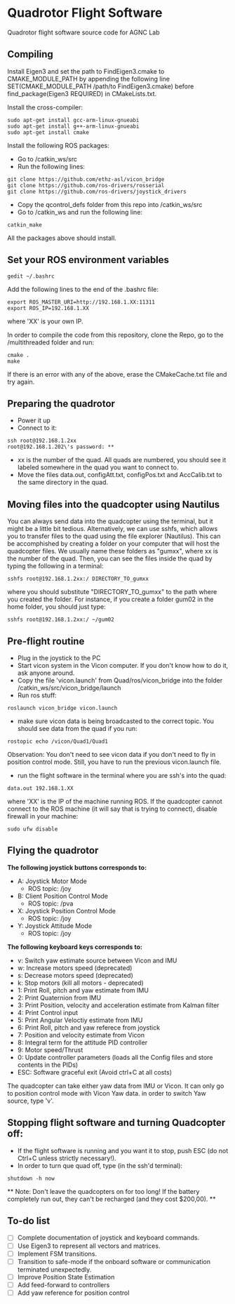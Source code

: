 # Quadrotor Flight Software
Quadrotor flight software source code for AGNC Lab

## Compiling

Install Eigen3 and set the path to FindEigen3.cmake to CMAKE_MODULE_PATH by appending the following line SET(CMAKE_MODULE_PATH /path/to FindEigen3.cmake) before find_package(Eigen3 REQUIRED) in CMakeLists.txt.

Install the cross-compiler:

```shell
sudo apt-get install gcc-arm-linux-gnueabi
sudo apt-get install g++-arm-linux-gnueabi
sudo apt-get install cmake
```

Install the following ROS packages:
- Go to /catkin_ws/src
- Run the following lines:
```shell
git clone https://github.com/ethz-asl/vicon_bridge
git clone https://github.com/ros-drivers/rosserial 
git clone https://github.com/ros-drivers/joystick_drivers
```
- Copy the qcontrol_defs folder from this repo into /catkin_ws/src
- Go to /catkin_ws and run the following line:
```shell
catkin_make
```
All the packages above should install.

## Set your ROS environment variables
```shell
gedit ~/.bashrc
```
Add the following lines to the end of the .bashrc file:

```shell
export ROS_MASTER_URI=http://192.168.1.XX:11311
export ROS_IP=192.168.1.XX
```
where 'XX' is your own IP.

In order to compile the code from this repository, clone the Repo, go to the /multithreaded folder and run:

```shell
cmake .
make
```
If there is an error with any of the above, erase the CMakeCache.txt file and try again.

## Preparing the quadrotor

* Power it up
* Connect to it:
```shell
ssh root@192.168.1.2xx
root@192.168.1.202\'s password: **
```
* xx is the number of the quad. All quads are numbered, you should see it labeled somewhere in the quad you want to connect to.
* Move the files data.out, configAtt.txt, configPos.txt and AccCalib.txt to the same directory in the quad.

## Moving files into the quadcopter using Nautilus

You can always send data into the quadcopter using the terminal, but it might be a little bit tedious. Alternatively, we can use sshfs, which allows you to transfer files to the quad using the file explorer (Nautilus). This can be accomphished by creating a folder on your computer that will host the quadcopter files. We usually name these folders as "gumxx", where xx is the number of the quad. Then, you can see the files inside the quad by typing the following in a terminal:
```shell
sshfs root@192.168.1.2xx:/ DIRECTORY_TO_gumxx
```
where you should substitute "DIRECTORY_TO_gumxx" to the path where you created the folder. For instance, if you create a folder gum02 in the home folder, you should just type:
```shell
sshfs root@192.168.1.2xx:/ ~/gum02
```

## Pre-flight routine

* Plug in the joystick to the PC
* Start vicon system in the Vicon computer. If you don't know how to do it, ask anyone around.
* Copy the file 'vicon.launch' from Quad/ros/vicon_bridge into the folder /catkin_ws/src/vicon_bridge/launch
* Run ros stuff: 
```shell
roslaunch vicon_bridge vicon.launch
```
* make sure vicon data is being broadcasted to the correct topic. You should see data from the quad if you run:
```shell
rostopic echo /vicon/Quad1/Quad1
```
Observation: You don't need to see vicon data if you don't need to fly in position control mode. Still, you have to run the previous vicon.launch file.
* run the flight software in the terminal where you are ssh's into the quad:

```shell
data.out 192.168.1.XX
```
where 'XX' is the IP of the machine running ROS. If the quadcopter cannot connect to the ROS machine (it will say that is trying to connect), disable firewall in your machine:
```shell
sudo ufw disable
```

## Flying the quadrotor

**The following joystick buttons corresponds to:**

* A: Joystick Motor Mode
	* ROS topic: /joy
* B: Client Position Control Mode
	* ROS topic: /pva
* X: Joystick Position Control Mode
	* ROS topic: /joy
* Y: Joystick Attitude Mode
	* ROS topic: /joy

**The following keyboard keys corresponds to:**

* v: Switch yaw estimate source between Vicon and IMU
* w: Increase motors speed (deprecated)
* s: Decrease motors speed (deprecated)
* k: Stop motors (kill all motors - deprecated)
* 1: Print Roll, pitch and yaw estimate from IMU
* 2: Print Quaternion from IMU
* 3: Print Position, velocity and acceleration estimate from Kalman filter
* 4: Print Control input
* 5: Print Angular Veloctiy estimate from IMU
* 6: Print Roll, pitch and yaw referece from joystick
* 7: Position and velocity estimate from Vicon
* 8: Integral term for the attitude PID controller
* 9: Motor speed/Thrust
* 0: Update controller parameters (loads all the Config files and store contents in the PIDs)
* ESC: Software graceful exit (Avoid ctrl+C at all costs)

The quadcopter can take either yaw data from IMU or Vicon. It can only go to position control mode with Vicon Yaw data. in order to switch Yaw source, type 'v'.

## Stopping flight software and turning Quadcopter off:

* If the flight software is running and you want it to stop, push ESC (do not Ctrl+C unless strictly necessary!).
* In order to turn que quad off, type (in the ssh'd terminal):
```shell
shutdown -h now
```
** Note: Don't leave the quadcopters on for too long! If the battery completely run out, they can't be recharged (and they cost $200,00). **

## To-do list

- [ ] Complete documentation of joystick and keyboard commands.
- [ ] Use Eigen3 to represent all vectors and matrices.
- [ ] Implement FSM transitions.
- [ ] Transition to safe-mode if the onboard software or communication terminated unexpectedly.
- [ ] Improve Position State Estimation
- [ ] Add feed-forward to controllers
- [ ] Add yaw reference for position control
